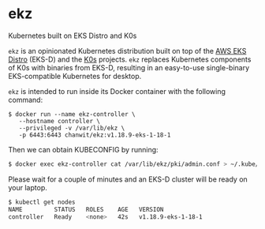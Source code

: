 # ekz
Kubernetes built on EKS Distro and K0s

`ekz` is an opinionated Kubernetes distribution built on top of the [AWS EKS Distro](https://distro.eks.amazonaws.com/) (EKS-D) and the [K0s](https://k0sproject.io/) projects.
`ekz` replaces Kubernetes components of K0s with binaries from EKS-D, resulting in an easy-to-use single-binary EKS-compatible Kubernetes for desktop.

`ekz` is intended to run inside its Docker container with the following command:

```
$ docker run --name ekz-controller \
   --hostname controller \
   --privileged -v /var/lib/ekz \
   -p 6443:6443 chanwit/ekz:v1.18.9-eks-1-18-1
```

Then we can obtain KUBECONFIG by running:

```sh
$ docker exec ekz-controller cat /var/lib/ekz/pki/admin.conf > ~/.kube/config
```

Please wait for a couple of minutes and an EKS-D cluster will be ready on your laptop.

```sh
$ kubectl get nodes
NAME         STATUS   ROLES    AGE   VERSION
controller   Ready    <none>   42s   v1.18.9-eks-1-18-1
```
